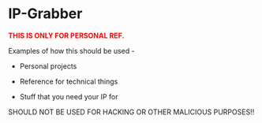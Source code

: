 # IP-Grabber
<font color="red"> <p> <b> THIS IS ONLY FOR PERSONAL REF. </b> </p> </font>

Examples of how this should be used - 

- Personal projects

- Reference for technical things

- Stuff that you need your IP for

SHOULD NOT BE USED FOR HACKING OR OTHER MALICIOUS PURPOSES!!
